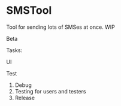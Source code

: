 # SMSTool
Tool for sending lots of SMSes at once. WIP

Beta

Tasks: <p/>
UI <p/>
Test <p/>

1. Debug
2. Testing for users and  testers
2. Release

